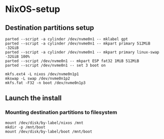 # NixOS-setup
## Destination partitions setup

```{bash}
parted --script -a cylinder /dev/nvme0n1 -- mklabel gpt
parted --script -a cylinder /dev/nvme0n1 -- mkpart primary 512MiB -32GiB
parted --script -a cylinder /dev/nvme0n1 -- mkpart primary linux-swap -32GiB 100% 
parted --script /dev/nvme0n1 -- mkpart ESP fat32 1MiB 512MiB
parted --script /dev/nvme0n1 -- set 3 boot on

mkfs.ext4 -L nixos /dev/nvme0n1p1
mkswap -L swap /dev/nvme0n1p2
mkfs.fat -F32 -n boot /dev/nvme0n1p3
```

## Launch the install

### Mounting destination partitions to filesystem
```{bash}
mount /dev/disk/by-label/nixos /mnt
mkdir -p /mnt/boot
mount /dev/disk/by-label/boot /mnt/boot
```
